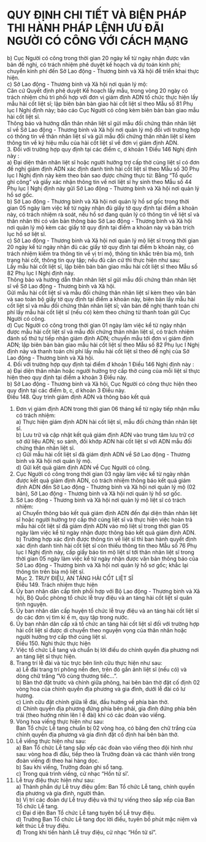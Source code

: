 # QUY ĐỊNH CHI TIẾT VÀ BIỆN PHÁP THI HÀNH PHÁP LỆNH ƯU ĐÃI NGƯỜI CÓ CÔNG VỚI CÁCH MẠNG

b) Cục Người có công trong thời gian 20 ngày kể từ ngày nhận được văn bản đề nghị, có trách nhiệm phê duyệt kế hoạch và dự toán kinh phí; chuyển kinh phí đến Sở Lao động - Thương binh và Xã hội để triển khai thực hiện.  
c) Sở Lao động - Thương binh và Xã hội nơi quản lý mộ:  
Căn cứ Quyết định phê duyệt Kế hoạch lấy mẫu, trong vòng 20 ngày có trách nhiệm chủ trì phối hợp với đơn vị giám định ADN tổ chức thực hiện lấy mẫu hài cốt liệt sĩ; lập biên bản bàn giao hài cốt liệt sĩ theo Mẫu số 81 Phụ lục I Nghị định này; báo cáo Cục Người có công kèm biên bản bàn giao mẫu hài cốt liệt sĩ.  
Thông báo và hướng dẫn thân nhân liệt sĩ gửi mẫu đối chứng thân nhân liệt sĩ về Sở Lao động - Thương binh và Xã hội nơi quản lý mộ đối với trường hợp có thông tin về thân nhân liệt sĩ và gửi mẫu đối chứng thân nhân liệt sĩ kèm thông tin về ký hiệu mẫu của hài cốt liệt sĩ về đơn vị giám định ADN.  
3. Đối với trường hợp quy định tại các điểm c, d khoản 1 Điều 146 Nghị định này :  
a) Đại diện thân nhân liệt sĩ hoặc người hưởng trợ cấp thờ cúng liệt sĩ có đơn đề nghị giám định ADN xác định danh tính hài cốt liệt sĩ theo Mẫu số 30 Phụ lục I  Nghị định này kèm theo bản sao được chứng thực từ: Bằng “Tổ quốc ghi công” và giấy xác nhận thông tin về nơi liệt sĩ hy sinh theo Mẫu số 44 Phụ lục I Nghị định này gửi Sở Lao động - Thương binh và Xã hội nơi quản lý hồ sơ gốc.  
b) Sở Lao động - Thương binh và Xã hội nơi quản lý hồ sơ gốc trong thời gian 05 ngày làm việc kể từ ngày nhận đủ giấy tờ quy định tại điểm a khoản này, có trách nhiệm rà soát, nếu hồ sơ đang quản lý có thông tin về liệt sĩ và thân nhân thì có văn bản thông báo Sở Lao động - Thương binh và Xã hội nơi quản lý mộ kèm các giấy tờ quy định tại điểm a khoản này và bản trích lục hồ sơ liệt sĩ.  
c) Sở Lao động - Thương binh và Xã hội nơi quản lý mộ liệt sĩ trong thời gian 20 ngày kể từ ngày nhận đủ các giấy tờ quy định tại điểm b khoản này, có trách nhiệm kiểm tra thông tin về vị trí mộ, thông tin khắc trên bia mộ, tình trạng hài cốt, thông tin quy tập; nếu đủ căn cứ thì thực hiện như sau:  
Lấy mẫu hài cốt liệt sĩ, lập biên bản bàn giao mẫu hài cốt liệt sĩ theo Mẫu số 82 Phụ lục I Nghị định này.  
Thông báo và hướng dẫn thân nhân liệt sĩ gửi mẫu đối chứng thân nhân liệt sĩ về Sở Lao động - Thương binh và Xã hội.  
Gửi mẫu hài cốt liệt sĩ và mẫu đối chứng thân nhân liệt sĩ kèm theo văn bản và sao toàn bộ giấy tờ quy định tại điểm a khoản này, biên bản lấy mẫu hài cốt liệt sĩ và mẫu đối chứng thân nhân liệt sĩ; văn bản đề nghị thanh toán chi phí lấy mẫu hài cốt liệt sĩ (nếu có) kèm theo chứng từ thanh toán gửi Cục Người có công.  
d) Cục Người có công trong thời gian 01 ngày làm việc kể từ ngày nhận được mẫu hài cốt liệt sĩ và mẫu đối chứng thân nhân liệt sĩ, có trách nhiệm đánh số thứ tự tiếp nhận giám định ADN; chuyển mẫu tới đơn vị giám định ADN; lập biên bản bàn giao mẫu hài cốt liệt sĩ theo Mẫu số 82 Phụ lục I Nghị định này và thanh toán chi phí lấy mẫu hài cốt liệt sĩ theo đề nghị của Sở Lao động - Thương binh và Xã hội.  
4. Đối với trường hợp quy định tại điểm đ khoản 1 Điều 146 Nghị định này :  
a) Đại diện thân nhân hoặc người hưởng trợ cấp thờ cúng của mỗi liệt sĩ thực hiện theo quy định tại điểm a khoản 3 Điều này.  
b) Sở Lao động - Thương binh và Xã hội, Cục Người có công thực hiện theo quy định tại các điểm b, c, d khoản 3 Điều này.  
Điều 148. Quy trình giám định ADN và thông báo kết quả  
1. Đơn vị giám định ADN trong thời gian 06 tháng kể từ ngày tiếp nhận mẫu có trách nhiệm:  
a) Thực hiện giám định ADN hài cốt liệt sĩ, mẫu đối chứng thân nhân liệt sĩ.  
b) Lưu trữ và cập nhật kết quả giám định ADN vào trung tâm lưu trữ cơ sở dữ liệu ADN; so sánh, đối khớp ADN hài cốt liệt sĩ với ADN mẫu đối chứng thân nhân liệt sĩ.  
c) Gửi mẫu hài cốt liệt sĩ đã giám định ADN về Sở Lao động - Thương binh và Xã hội nơi quản lý mộ.  
d) Gửi kết quả giám định ADN về Cục Người có công.  
2. Cục Người có công trong thời gian 03 ngày làm việc kể từ ngày nhận được kết quả giám định ADN, có trách nhiệm thông báo kết quả giám định ADN đến Sở Lao động - Thương binh và Xã hội nơi quản lý mộ (02 bản), Sở Lao động - Thương binh và Xã hội nơi quản lý hồ sơ gốc.  
3. Sở Lao động - Thương binh và Xã hội nơi quản lý mộ liệt sĩ có trách nhiệm:  
a) Chuyển thông báo kết quả giám định ADN đến đại diện thân nhân liệt sĩ hoặc người hưởng trợ cấp thờ cúng liệt sĩ và thực hiện việc hoàn trả mẫu hài cốt liệt sĩ đã giám định ADN vào mộ liệt sĩ trong thời gian 05 ngày làm việc kể từ ngày nhận được thông báo kết quả giám định ADN.  
b) Trường hợp xác định được thông tin về liệt sĩ thì ban hành quyết định xác định danh tính hài cốt liệt sĩ còn thiếu thông tin theo Mẫu số 76 Phụ lục I Nghị định này, cấp giấy báo tin mộ liệt sĩ tới thân nhân liệt sĩ trong thời gian 05 ngày làm việc kể từ ngày nhận được văn bản thông báo của Sở Lao động - Thương binh và Xã hội nơi quản lý hồ sơ gốc; khắc lại thông tin trên bia mộ liệt sĩ.  
Mục 2. TRUY ĐIỆU, AN TÁNG HÀI CỐT LIỆT SĨ  
Điều 149. Trách nhiệm thực hiện  
1. Ủy ban nhân dân cấp tỉnh phối hợp với Bộ Lao động - Thương binh và Xã hội, Bộ Quốc phòng tổ chức lễ truy điệu và an táng hài cốt liệt sĩ quân tình nguyện.  
2. Ủy ban nhân dân cấp huyện tổ chức lễ truy điệu và an táng hài cốt liệt sĩ do các đơn vị tìm ki ế m, quy tập trong nước.  
3. Ủy ban nhân dân cấp xã tổ chức an táng hài cốt liệt sĩ đối với trường hợp hài cốt liệt sĩ được di chuyển theo nguyện vọng của thân nhân hoặc người hưởng trợ cấp thờ cúng liệt sĩ.  
Điều 150. Nghi thức thực hiện  
1. Việc tổ chức Lễ tang và chuẩn bị lời điếu do chính quyền địa phương nơi an táng liệt sĩ thực hiện.  
2. Trang trí lễ đài và túc trực bên linh cữu thực hiện như sau:  
a) Lễ đài trang trí phông nền đen, trên đó gắn ảnh liệt sĩ (nếu có) và dòng chữ trắng “Vô cùng thương tiếc...”.  
b) Bàn thờ đặt trước và chính giữa phông, hai bên bàn thờ đặt cố định 02 vòng hoa của chính quyền địa phương và gia đình, dưới lễ đài có lư hương.  
c) Linh cữu đặt chính giữa lễ đài, đầu hướng về phía bàn thờ.  
d) Chính quyền địa phương đứng phía bên phải, gia đình đứng phía bên trái (theo hướng nhìn lên l ễ đài) khi có các đoàn vào viếng.  
3. Vòng hoa viếng thực hiện như sau:  
Ban Tổ chức Lễ tang chuẩn bị 02 vòng hoa, có băng đen chữ trắng của chính quyền địa phương và gia đình đặt cố định hai bên bàn thờ.  
4. Lễ viếng thực hiện như sau:  
a) Ban Tổ chức Lễ tang sắp xếp các đoàn vào viếng theo đội hình như sau: vòng hoa đi đầu, tiếp theo là Trưởng đoàn và các thành viên trong đoàn viếng đi theo hai hàng dọc.  
b) Sau khi viếng, Trưởng đoàn ghi sổ tang.  
c) Trong quá trình viếng, cử nhạc “Hồn tử sĩ’.  
5. Lễ truy điệu thực hiện như sau:  
a) Thành phần dự Lễ truy điệu gồm: Ban Tổ chức Lễ tang, chính quyền địa phương và gia đình, người thân.  
b) Vị trí các đoàn dự Lễ truy điệu và thứ tự viếng theo sắp xếp của Ban Tổ chức Lễ tang.  
c) Đại d iện Ban Tổ chức Lễ tang tuyên bố Lễ truy điệu.  
d) Trưởng Ban Tổ chức Lễ tang đọc lời điếu, tuyên bố phút mặc niệm và kết thúc Lễ truy điệu.  
đ) Trong khi tiến hành Lễ truy điệu, cử nhạc “Hồn tử sĩ”.